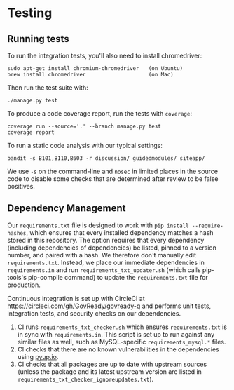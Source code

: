 Testing
=======

## Running tests

To run the integration tests, you'll also need to install chromedriver:

	sudo apt-get install chromium-chromedriver   (on Ubuntu)
	brew install chromedriver                    (on Mac)

Then run the test suite with:

	./manage.py test

To produce a code coverage report, run the tests with `coverage`:

	coverage run --source='.' --branch manage.py test
	coverage report

To run a static code analysis with our typical settings:

	bandit -s B101,B110,B603 -r discussion/ guidedmodules/ siteapp/

We use `-s` on the command-line and `nosec` in limited places in the source code to disable some checks that are determined after review to be false positives.

## Dependency Management

Our `requirements.txt` file is designed to work with `pip install --require-hashes`, which ensures that every installed dependency matches a hash stored in this repository. The option requires that every dependency (including dependencies of dependencies) be listed, pinned to a version number, and paired with a hash. We therefore don't manually edit `requirements.txt`. Instead, we place our immediate dependencies in `requirements.in` and run `requirements_txt_updater.sh` (which calls pip-tools's pip-compile command) to update the `requirements.txt` file for production.

Continuous integration is set up with CircleCI at https://circleci.com/gh/GovReady/govready-q and performs unit tests, integration tests, and security checks on our dependencies. 

1. CI runs `requirements_txt_checker.sh` which ensures `requirements.txt` is in sync with `requirements.in`. This script is set up to run against any similar files as well, such as MySQL-specific `requirements_mysql.*` files.
1. CI checks that there are no known vulnerabilities in the dependencies using [pyup.io](https://pyup.io/).
1. CI checks that all packages are up to date with upstream sources (unless the package and its latest upstream version are listed in `requirements_txt_checker_ignoreupdates.txt`).
